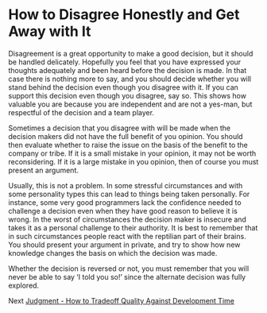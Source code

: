 # How to Disagree Honestly and Get Away with It

Disagreement is a great opportunity to make a good decision, but it should be handled delicately. Hopefully you feel that you have expressed your thoughts adequately and been heard before the decision is made. In that case there is nothing more to say, and you should decide whether you will stand behind the decision even though you disagree with it. If you can support this decision even though you disagree, say so. This shows how valuable you are because you are independent and are not a yes-man, but respectful of the decision and a team player.

Sometimes a decision that you disagree with will be made when the decision makers did not have the full benefit of you opinion. You should then evaluate whether to raise the issue on the basis of the benefit to the company or tribe. If it is a small mistake in your opinion, it may not be worth reconsidering. If it is a large mistake in you opinion, then of course you must present an argument.

Usually, this is not a problem. In some stressful circumstances and with some personality types this can lead to things being taken personally. For instance, some very good programmers lack the confidence needed to challenge a decision even when they have good reason to believe it is wrong. In the worst of circumstances the decision maker is insecure and takes it as a personal challenge to their authority. It is best to remember that in such circumstances people react with the reptilian part of their brains. You should present your argument in private, and try to show how new knowledge changes the basis on which the decision was made.

Whether the decision is reversed or not, you must remember that you will never be able to say ‘I told you so!’ since the alternate decision was fully explored.

Next [Judgment - How to Tradeoff Quality Against Development Time](../Judgment/01-How-to-Tradeoff-Quality-Against-Development-Time.md)